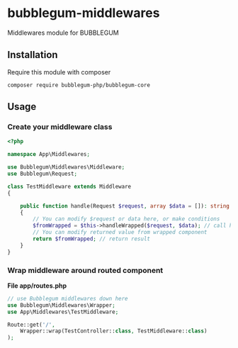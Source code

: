 # bubblegum-middlewares
Middlewares module for BUBBLEGUM

## Installation
Require this module with composer

`composer require bubblegum-php/bubblegum-core`

## Usage

### Create your middleware class

```php
<?php

namespace App\Middlewares;

use Bubblegum\Middlewares\Middleware;
use Bubblegum\Request;

class TestMiddleware extends Middleware
{

    public function handle(Request $request, array $data = []): string|array
    {
        // You can modify $request or data here, or make conditions
        $fromWrapped = $this->handleWrapped($request, $data); // call handle function from wrapped component
        // You can modify returned value from wrapped component
        return $fromWrapped; // return result
    }
}
```

### Wrap middleware around routed component
__File app/routes.php__
```php
// use Bubblegum middlewares down here
use Bubblegum\Middlewares\Wrapper;
use App\Middlewares\TestMiddleware;

Route::get('/',
    Wrapper::wrap(TestController::class, TestMiddleware::class)
);
```